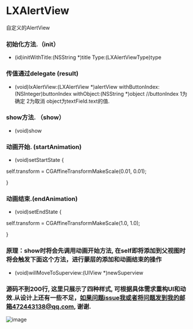 # LXAlertView

自定义的AlertView


### 初始化方法.（init）
- (id)initWithTitle:(NSString *)title 
               Type:(LXAlertViewType)type

### 传值通过delegate (result)
- (void)lxAlertView:(LXAlertView *)alertView withButtonIndex:(NSInteger)buttonIndex withObject:(NSString *)object 
//buttonIndex 1为确定 2为取消  object为textField.text的值.

### show方法. （show）
- (void)show

### 动画开始. (startAnimation)
- (void)setStartState {

self.transform = CGAffineTransformMakeScale(0.01, 0.01);

}

### 动画结束.(endAnimation)
- (void)setEndState {

self.transform = CGAffineTransformMakeScale(1.0, 1.0);

}

### 原理：show时将会先调用动画开始方法, 在self即将添加到父视图时将会触发下面这个方法，进行蒙层的添加和动画结束的操作
- (void)willMoveToSuperview:(UIView *)newSuperview

### 源码不到200行, 这里只展示了四种样式, 可根据具体需求重构UI和动效.从设计上还有一些不足，如果问题issue我或者将问题发到我的邮箱472443138@qq.com, 谢谢.

![image](https://github.com/liuxu0718/LXAlertView/blob/master/screenshot.gif)
